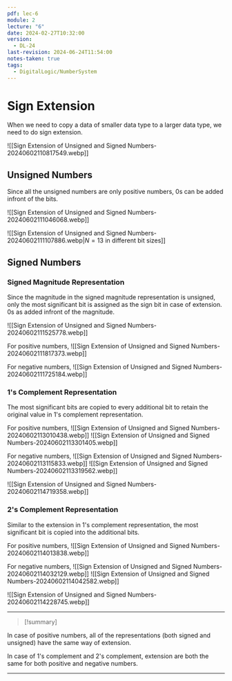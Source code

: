 ```yaml
---
pdf: lec-6
module: 2
lecture: "6"
date: 2024-02-27T10:32:00
version:
  - DL-24
last-revision: 2024-06-24T11:54:00
notes-taken: true
tags:
  - DigitalLogic/NumberSystem
---
```

# Sign Extension

When we need to copy a data of smaller data type to a larger data type, we need to do sign extension.

![[Sign Extension of Unsigned and Signed Numbers-20240602110817549.webp]]
## Unsigned Numbers

Since all the unsigned numbers are only positive numbers, 0s can be added infront of the bits.

![[Sign Extension of Unsigned and Signed Numbers-20240602111046068.webp]]

![[Sign Extension of Unsigned and Signed Numbers-20240602111107886.webp|$N=13$ in different bit sizes]]

## Signed Numbers

### Signed Magnitude Representation

Since the magnitude in the signed magnitude representation is unsigned, only the most significant bit is assigned as the sign bit in case of extension. 0s as added infront of the magnitude.

![[Sign Extension of Unsigned and Signed Numbers-20240602111525778.webp]]

For positive numbers,
![[Sign Extension of Unsigned and Signed Numbers-20240602111817373.webp]]

For negative numbers,
![[Sign Extension of Unsigned and Signed Numbers-20240602111725184.webp]]

### 1's Complement Representation

The most significant bits are copied to every additional bit to retain the original value in 1's complement representation.

For positive numbers,
![[Sign Extension of Unsigned and Signed Numbers-20240602113010438.webp]]
![[Sign Extension of Unsigned and Signed Numbers-20240602113301405.webp]]

For negative numbers,
![[Sign Extension of Unsigned and Signed Numbers-20240602113115833.webp]]
![[Sign Extension of Unsigned and Signed Numbers-20240602113319562.webp]]


![[Sign Extension of Unsigned and Signed Numbers-20240602114719358.webp]]

### 2's Complement Representation

Similar to the extension in 1's complement representation, the most significant bit is copied into the additional bits.

For positive numbers,
![[Sign Extension of Unsigned and Signed Numbers-20240602114013838.webp]]

For negative numbers,
![[Sign Extension of Unsigned and Signed Numbers-20240602114032129.webp]]
![[Sign Extension of Unsigned and Signed Numbers-20240602114042582.webp]]


![[Sign Extension of Unsigned and Signed Numbers-20240602114228745.webp]]

---
> [!summary] 

In case of positive numbers, all of the representations (both signed and unsigned) have the same way of extension.

In case of 1's complement and 2's complement, extension are both the same for both positive and negative numbers.

---